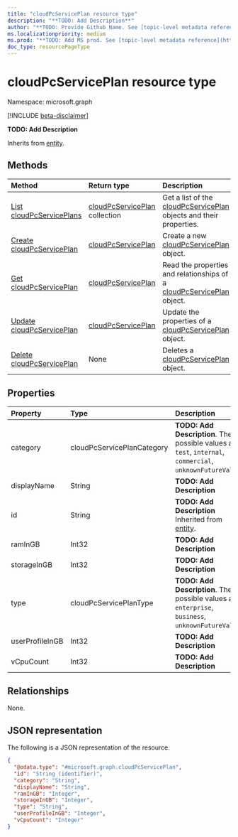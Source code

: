 ```yaml
---
title: "cloudPcServicePlan resource type"
description: "**TODO: Add Description**"
author: "**TODO: Provide Github Name. See [topic-level metadata reference](https://msgo.azurewebsites.net/add/document/guidelines/metadata.html#topic-level-metadata)**"
ms.localizationpriority: medium
ms.prod: "**TODO: Add MS prod. See [topic-level metadata reference](https://msgo.azurewebsites.net/add/document/guidelines/metadata.html#topic-level-metadata)**"
doc_type: resourcePageType
---
```


# cloudPcServicePlan resource type

Namespace: microsoft.graph

[!INCLUDE [beta-disclaimer](../../includes/beta-disclaimer.md)]

**TODO: Add Description**


Inherits from [entity](../resources/entity.md).

## Methods
|Method|Return type|Description|
|:---|:---|:---|
|[List cloudPcServicePlans](../api/cloudpcserviceplan-list.md)|[cloudPcServicePlan](../resources/cloudpcserviceplan.md) collection|Get a list of the [cloudPcServicePlan](../resources/cloudpcserviceplan.md) objects and their properties.|
|[Create cloudPcServicePlan](../api/virtualendpoint-post-serviceplans.md)|[cloudPcServicePlan](../resources/cloudpcserviceplan.md)|Create a new [cloudPcServicePlan](../resources/cloudpcserviceplan.md) object.|
|[Get cloudPcServicePlan](../api/cloudpcserviceplan-get.md)|[cloudPcServicePlan](../resources/cloudpcserviceplan.md)|Read the properties and relationships of a [cloudPcServicePlan](../resources/cloudpcserviceplan.md) object.|
|[Update cloudPcServicePlan](../api/cloudpcserviceplan-update.md)|[cloudPcServicePlan](../resources/cloudpcserviceplan.md)|Update the properties of a [cloudPcServicePlan](../resources/cloudpcserviceplan.md) object.|
|[Delete cloudPcServicePlan](../api/cloudpcserviceplan-delete.md)|None|Deletes a [cloudPcServicePlan](../resources/cloudpcserviceplan.md) object.|

## Properties
|Property|Type|Description|
|:---|:---|:---|
|category|cloudPcServicePlanCategory|**TODO: Add Description**. The possible values are: `test`, `internal`, `commercial`, `unknownFutureValue`.|
|displayName|String|**TODO: Add Description**|
|id|String|**TODO: Add Description** Inherited from [entity](../resources/entity.md).|
|ramInGB|Int32|**TODO: Add Description**|
|storageInGB|Int32|**TODO: Add Description**|
|type|cloudPcServicePlanType|**TODO: Add Description**. The possible values are: `enterprise`, `business`, `unknownFutureValue`.|
|userProfileInGB|Int32|**TODO: Add Description**|
|vCpuCount|Int32|**TODO: Add Description**|

## Relationships
None.

## JSON representation
The following is a JSON representation of the resource.
<!-- {
  "blockType": "resource",
  "keyProperty": "id",
  "@odata.type": "microsoft.graph.cloudPcServicePlan",
  "baseType": "microsoft.graph.entity",
  "openType": false
}
-->
``` json
{
  "@odata.type": "#microsoft.graph.cloudPcServicePlan",
  "id": "String (identifier)",
  "category": "String",
  "displayName": "String",
  "ramInGB": "Integer",
  "storageInGB": "Integer",
  "type": "String",
  "userProfileInGB": "Integer",
  "vCpuCount": "Integer"
}
```

